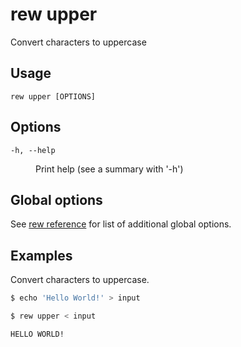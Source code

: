 # rew upper

Convert characters to uppercase

## Usage

```
rew upper [OPTIONS]
```

## Options

<dl>

<dt><code>-h, --help</code></dt>
<dd>

Print help (see a summary with '-h')
</dd>
</dl>

## Global options

See [rew reference](rew.md#global-options) for list of additional global options.

## Examples

Convert characters to uppercase.

```sh
$ echo 'Hello World!' > input

$ rew upper < input

HELLO WORLD!
```
